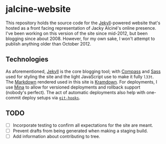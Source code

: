 # jalcine-website

This repository holds the source code for the [Jekyll][1]-powered website
that's hosted as a front facing representation of Jacky Alciné's online
presence. I've been working on this version of the site since mid-2012, but
been blogging since about 2008. However, for my own sake, I won't attempt to
publish anything older than October 2012.

## Technologies

As aforementioned, [Jekyll][1] is the core blogging tool; with [Compass][2]
and [Sass][3] used for styling the site and the light JavaScript use to make
it fully `l33t`. The [Markdown][] rendered used in this site is [Kramdown][].
For deployments, I use [Mina][] to allow for versioned deployments and rollback
support (nobody's perfect). The act of automatic deployments also help with
one-commit deploy setups via [`git-hooks`][4].

## TODO

  + [ ] Incorporate testing to confirm all expectations for the site are meant.
  + [ ] Prevent drafts from being generated when making a staging build.
  + [ ] Add information about contributing to tree.

[1]: http://jekyllrb.com
[2]: http://compass-style.org
[3]: http://sass-lang.com
[4]: https://github.com/icefox/git-hooks
[markdown]: http://daringfireball.net/projects/markdown/
[kramdown]: http://kramdown.gettalong.org/syntax.html
[mina]: http://nadarei.co/mina/

